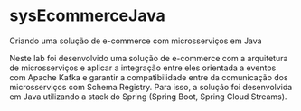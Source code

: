 # sysEcommerceJava
Criando uma solução de e-commerce com microsserviços em Java

Neste lab foi desenvolvido uma solução de e-commerce com a arquitetura de microsserviços e aplicar a integração entre eles orientada a eventos com Apache Kafka e garantir a compatibilidade entre da comunicação dos microsserviços com Schema Registry. 
Para isso, a solução foi desenvolvida em Java utilizando a stack do Spring (Spring Boot, Spring Cloud Streams).
